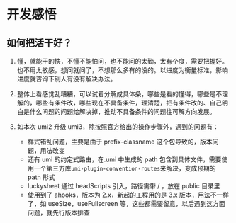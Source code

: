 # 开发感悟

## 如何把活干好？

1. 懂，就能干的快，不懂不能怕问，也不能问的太勤，太有个度，需要把握好。也不用太敏感，想问就问了，不想那么多有的没的。以进度为衡量标准，影响进度就咨询下别人有没有解决办法。

2. 整体上看感觉乱糟糟，可以试着分解成具体条，哪些是看的懂得，哪些是不理解的，哪些有条件改，哪些现在不具备条件，理清楚，把有条件改的、自己明白是什么问题的问题给解决掉，推动不具备条件的问题往可解方向发展。

3. 如本次 umi2 升级 umi3，除按照官方给出的操作步骤外，遇到的问题有：
   - 样式错乱问题，主要是由于 prefix-classname 这个包导致的，版本问题，用法改变
   - 还有 umi 的约定式路由，在.umi 中生成的 path 包含到具体文件，需要使用一个第三方库`umi-plugin-convention-routes`来解决，变成预期的 path 形式
   - luckysheet 通过 headScripts 引入，路径需带 / ，放在 public 目录里
   - 使用到了 ahooks，版本为 2.x，新起的工程用的是 3.x 版本，用法不一样了，如 useSize，useFullscreen 等，这些都需要留意，以后遇到这方面问题，就先行版本排查

